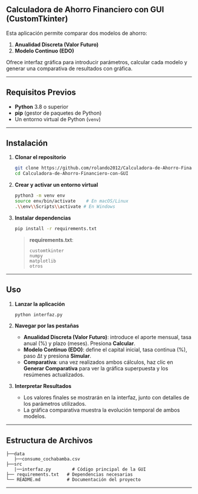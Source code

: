 ## Calculadora de Ahorro Financiero con GUI (CustomTkinter)

Esta aplicación permite comparar dos modelos de ahorro:

1. **Anualidad Discreta (Valor Futuro)**
2. **Modelo Continuo (EDO)**

Ofrece interfaz gráfica para introducir parámetros, calcular cada modelo y generar una comparativa de resultados con gráfica.

---

## Requisitos Previos

* **Python** 3.8 o superior
* **pip** (gestor de paquetes de Python)
* Un entorno virtual de Python (`venv`)

---

## Instalación

1. **Clonar el repositorio**

   ```bash
   git clone https://github.com/rolando2012/Calculadora-de-Ahorro-Financiero-con-GUI.git
   cd Calculadora-de-Ahorro-Financiero-con-GUI

   ```

2. **Crear y activar un entorno virtual**

   ```bash
   python3 -m venv env
   source env/bin/activate    # En macOS/Linux
   .\\env\\Scripts\\activate # En Windows
   ```

3. **Instalar dependencias**

   ```bash
   pip install -r requirements.txt
   ```

   > **requirements.txt**:
   >
   > ```text
   > customtkinter
   > numpy
   > matplotlib
   > otros
   > ```

---

## Uso

1. **Lanzar la aplicación**

   ```bash
   python interfaz.py
   ```

2. **Navegar por las pestañas**

   * **Anualidad Discreta (Valor Futuro)**: introduce el aporte mensual, tasa anual (%) y plazo (meses). Presiona **Calcular**.
   * **Modelo Continuo (EDO)**: define el capital inicial, tasa continua (%), paso Δt y presiona **Simular**.
   * **Comparativa**: una vez realizados ambos cálculos, haz clic en **Generar Comparativa** para ver la gráfica superpuesta y los resúmenes actualizados.

3. **Interpretar Resultados**

   * Los valores finales se mostrarán en la interfaz, junto con detalles de los parámetros utilizados.
   * La gráfica comparativa muestra la evolución temporal de ambos modelos.

---

## Estructura de Archivos

```
├──data
   ├──consumo_cochabamba.csv
├──src 
   |──interfaz.py        # Código principal de la GUI
├── requirements.txt   # Dependencias necesarias
└── README.md          # Documentación del proyecto
```

---

